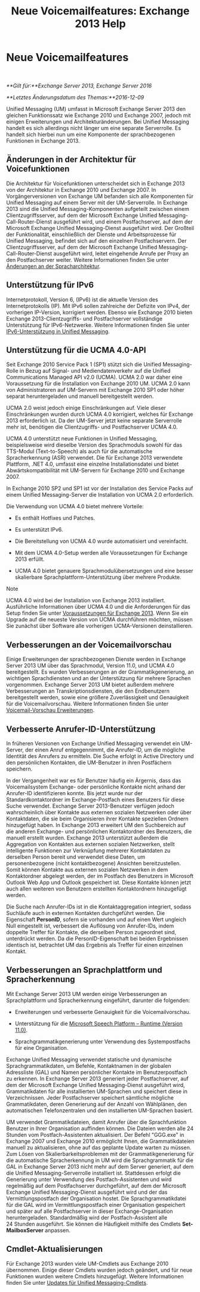 ﻿---
title: 'Neue Voicemailfeatures: Exchange 2013 Help'
TOCTitle: Neue Voicemailfeatures
ms:assetid: 89faaa97-3485-4704-a56c-d13632f01e2a
ms:mtpsurl: https://technet.microsoft.com/de-de/library/JJ649002(v=EXCHG.150)
ms:contentKeyID: 50476125
ms.date: 04/24/2018
mtps_version: v=EXCHG.150
ms.translationtype: HT
---

# Neue Voicemailfeatures

 

_**Gilt für:**Exchange Server 2013, Exchange Server 2016_

_**Letztes Änderungsdatum des Themas:**2016-12-09_

Unified Messaging (UM) umfasst in Microsoft Exchange Server 2013 den gleichen Funktionssatz wie Exchange 2010 und Exchange 2007, jedoch mit einigen Erweiterungen und Architekturänderungen. Bei Unified Messaging handelt es sich allerdings nicht länger um eine separate Serverrolle. Es handelt sich hierbei nun um eine Komponente der sprachbezogenen Funktionen in Exchange 2013.

## Änderungen in der Architektur für Voicefunktionen

Die Architektur für Voicefunktionen unterscheidet sich in Exchange 2013 von der Architektur in Exchange 2010 und Exchange 2007. In Vorgängerversionen von Exchange UM befanden sich alle Komponenten für Unified Messaging auf einem Server mit der UM-Serverrolle. In Exchange 2013 sind die Unified Messaging-Komponenten aufgeteilt zwischen einem Clientzugriffsserver, auf dem der Microsoft Exchange Unified Messaging-Call-Router-Dienst ausgeführt wird, und einem Postfachserver, auf dem der Microsoft Exchange Unified Messaging-Dienst ausgeführt wird. Der Großteil der Funktionalität, einschließlich der Dienste und Arbeitsprozesse für Unified Messaging, befindet sich auf den einzelnen Postfachservern. Der Clientzugriffsserver, auf dem der Microsoft Exchange Unified Messaging-Call-Router-Dienst ausgeführt wird, leitet eingehende Anrufe per Proxy an den Postfachserver weiter. Weitere Informationen finden Sie unter [Änderungen an der Spracharchitektur](voice-architecture-changes-exchange-2013-help.md).

## Unterstützung für IPv6

Internetprotokoll, Version 6, (IPv6) ist die aktuelle Version des Internetprotokolls (IP). Mit IPv6 sollen zahlreiche der Defizite von IPv4, der vorherigen IP-Version, korrigiert werden. Ebenso wie Exchange 2010 bieten Exchange 2013-Clientzugriffs- und Postfachserver vollständige Unterstützung für IPv6-Netzwerke. Weitere Informationen finden Sie unter [IPv6-Unterstützung in Unified Messaging](ipv6-support-in-unified-messaging-exchange-2013-help.md).

## Unterstützung für die UCMA 4.0-API

Seit Exchange 2010 Service Pack 1 (SP1) stützt sich die Unified Messaging-Rolle in Bezug auf Signal- und Mediendatenverkehr auf die Unified Communications Managed API v2.0 (UCMA). UCMA 2.0 war daher eine Voraussetzung für die Installation von Exchange 2010 UM. UCMA 2.0 kann von Administratoren auf UM-Servern mit Exchange 2010 SP1 oder höher separat heruntergeladen und manuell bereitgestellt werden.

UCMA 2.0 weist jedoch einige Einschränkungen auf. Viele dieser Einschränkungen wurden durch UCMA 4.0 korrigiert, welches für Exchange 2013 erforderlich ist. Da der UM-Server jetzt keine separate Serverrolle mehr ist, benötigen die Clientzugriffs- und Postfachserver UCMA 4.0.

UCMA 4.0 unterstützt neue Funktionen in Unified Messaging, beispielsweise wird dieselbe Version des Sprachmoduls sowohl für das TTS-Modul (Text-to-Speech) als auch für die automatische Spracherkennung (ASR) verwendet. Die für Exchange 2013 verwendete Plattform, .NET 4.0, umfasst eine einzelne Installationsdatei und bietet Abwärtskompatibilität mit UM-Servern für Exchange 2010 und Exchange 2007.

In Exchange 2010 SP2 und SP1 ist vor der Installation des Service Packs auf einem Unified Messaging-Server die Installation von UCMA 2.0 erforderlich.

Die Verwendung von UCMA 4.0 bietet mehrere Vorteile:

  - Es enthält Hotfixes und Patches.

  - Es unterstützt IPv6.

  - Die Bereitstellung von UCMA 4.0 wurde automatisiert und vereinfacht.

  - Mit dem UCMA 4.0-Setup werden alle Voraussetzungen für Exchange 2013 erfüllt.

  - UCMA 4.0 bietet genauere Sprachmodulübersetzungen und eine besser skalierbare Sprachplattform-Unterstützung über mehrere Produkte.


> [!NOTE]
> UCMA&nbsp;4.0 wird bei der Installation von Exchange 2013 installiert. Ausführliche Informationen über UCMA&nbsp;4.0 und die Anforderungen für das Setup finden Sie unter <A href="exchange-2013-prerequisites-exchange-2013-help.md">Voraussetzungen für Exchange 2013</A>. Wenn Sie ein Upgrade auf die neueste Version von UCMA durchführen möchten, müssen Sie zunächst über Software alle vorherigen UCMA-Versionen deinstallieren.



## Verbesserungen an der Voicemailvorschau

Einige Erweiterungen der sprachbezogenen Dienste werden in Exchange Server 2013 UM über das Sprachmodul, Version 11.0, und UCMA 4.0 bereitgestellt. Es wurden Verbesserungen an der Grammatikgenerierung, an wichtigen Sprachdiensten und an der Unterstützung für mehrere Sprachen vorgenommen. Exchange Server 2013 UM bietet außerdem mehrere Verbesserungen an Transkriptionsdiensten, die den Endbenutzern bereitgestellt werden, sowie eine größere Zuverlässigkeit und Genauigkeit für die Voicemailvorschau. Weitere Informationen finden Sie unter [Voicemail-Vorschau Erweiterungen](voice-mail-preview-enhancements-exchange-2013-help.md).

## Verbesserte Anrufer-ID-Unterstützung

In früheren Versionen von Exchange Unified Messaging verwendet ein UM-Server, der einen Anruf entgegennimmt, die Anrufer-ID, um die mögliche Identität des Anrufers zu ermitteln. Die Suche erfolgt in Active Directory und den persönlichen Kontakten, die UM-Benutzer in ihren Postfächern speichern.

In der Vergangenheit war es für Benutzer häufig ein Ärgernis, dass das Voicemailsystem Exchange- oder persönliche Kontakte nicht anhand der Anrufer-ID identifizieren konnte. Bis jetzt wurde nur der Standardkontaktordner im Exchange-Postfach eines Benutzers für diese Suche verwendet. Exchange Server 2013-Benutzer verfügen jedoch wahrscheinlich über Kontakte aus externen sozialen Netzwerken oder über Kontaktdaten, die sie beim Organisieren ihrer Kontakte speziellen Ordnern hinzugefügt haben. In Exchange 2013 erweitert UM den Suchbereich auf die anderen Exchange- und persönlichen Kontaktordner des Benutzers, die manuell erstellt wurden. Exchange 2013 unterstützt außerdem die Aggregation von Kontakten aus externen sozialen Netzwerken, stellt intelligente Funktionen zur Verknüpfung mehrerer Kontaktdaten zu derselben Person bereit und verwendet diese Daten, um personenbezogene (nicht kontaktbezogene) Ansichten bereitzustellen. Somit können Kontakte aus externen sozialen Netzwerken in dem Kontaktordner abgelegt werden, der im Postfach des Benutzers in Microsoft Outlook Web App und Outlook gespeichert ist. Diese Kontakte können jetzt auch allen weiteren von Benutzern erstellten Kontaktordnern hinzugefügt werden.

Die Suche nach Anrufer-IDs ist in die Kontaktaggregation integriert, sodass Suchläufe auch in externen Kontakten durchgeführt werden. Die Eigenschaft **PersonID**, sofern sie vorhanden und auf einen Wert ungleich Null eingestellt ist, verbessert die Auflösung von Anrufer-IDs, indem doppelte Treffer für Kontakte, die derselben Person zugeordnet sind, unterdrückt werden. Da die PersonID-Eigenschaft bei beiden Ergebnissen identisch ist, betrachtet UM das Ergebnis als Treffer für einen einzelnen Kontakt.

## Verbesserungen an Sprachplattform und Spracherkennung

Mit Exchange Server 2013 UM werden einige Verbesserungen an Sprachplattform und Spracherkennung eingeführt, darunter die folgenden:

  - Erweiterungen und verbesserte Genauigkeit für die Voicemailvorschau.

  - Unterstützung für die [Microsoft Speech Platform – Runtime (Version 11.0)](https://go.microsoft.com/fwlink/p/?linkid=253196).

  - Sprachgrammatikgenerierung unter Verwendung des Systempostfachs für eine Organisation.

Exchange Unified Messaging verwendet statische und dynamische Sprachgrammatikdaten, um Befehle, Kontaktnamen in der globalen Adressliste (GAL) und Namen persönlicher Kontakte im Benutzerpostfach zu erkennen. In Exchange Server 2013 generiert jeder Postfachserver, auf dem der Microsoft Exchange Unified Messaging-Dienst ausgeführt wird, Grammatikdaten für alle installierten UM-Sprachen und speichert diese in Verzeichnissen. Jeder Postfachserver speichert sämtliche mögliche Grammatikdaten, deren Generierung auf der Anzahl von Wählplänen, den automatischen Telefonzentralen und den installierten UM-Sprachen basiert.

UM verwendet Grammatikdateien, damit Anrufer über die Sprachfunktion Benutzer in Ihrer Organisation auffinden können. Die Dateien werden alle 24 Stunden vom Postfach-Assistenten aktualisiert. Der Befehl "GGG.exe" in Exchange 2007 und Exchange 2010 ermöglicht Ihnen, die Grammatikdateien manuell zu aktualisieren, ohne auf das geplante Update warten zu müssen. Zum Lösen von Skalierbarkeitsproblemen mit der Grammatikgenerierung für die automatische Spracherkennung in UM wird die Sprachgrammatik für die GAL in Exchange Server 2013 nicht mehr auf dem Server generiert, auf dem die Unified Messaging-Serverrolle installiert ist. Stattdessen erfolgt die Generierung unter Verwendung des Postfach-Assistenten und wird regelmäßig auf dem Postfachserver durchgeführt, auf dem der Microsoft Exchange Unified Messaging-Dienst ausgeführt wird und der das Vermittlungspostfach der Organisation hostet. Die Sprachgrammatikdatei für die GAL wird im Vermittlungspostfach einer Organisation gespeichert und später auf alle Postfachserver in dieser Exchange-Organisation heruntergeladen. Standardmäßig wird der Postfach-Assistent alle 24 Stunden ausgeführt. Sie können die Häufigkeit mithilfe des Cmdlets **Set-MailboxServer** anpassen.

## Cmdlet-Aktualisierungen

Für Exchange 2013 wurden viele UM-Cmdlets aus Exchange 2010 übernommen. Einige dieser Cmdlets wurden jedoch geändert, und für neue Funktionen wurden weitere Cmdlets hinzugefügt. Weitere Informationen finden Sie unter [Updates für Unified Messaging-Cmdlets](unified-messaging-cmdlet-updates-exchange-2013-help.md).

